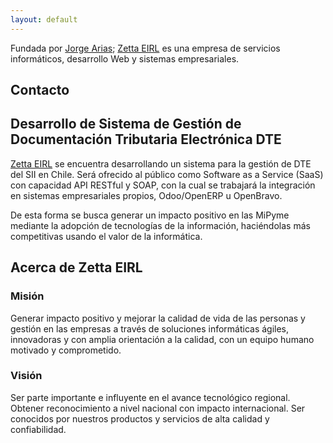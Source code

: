 ```yaml
---
layout: default
---
```

<!-- Facebook code -->
<div id="fb-root"></div>
<script>(function(d, s, id) {
  var js, fjs = d.getElementsByTagName(s)[0];
  if (d.getElementById(id)) return;
  js = d.createElement(s); js.id = id;
  js.src = "//connect.facebook.net/es_LA/sdk.js#xfbml=1&version=v2.4";
  fjs.parentNode.insertBefore(js, fjs);
}(document, 'script', 'facebook-jssdk'));</script>

Fundada por [Jorge Arias](http://www.jorgearias.cl/); [Zetta EIRL](http://www.zettaeirl.com/) es una empresa de servicios informáticos, desarrollo Web y sistemas empresariales.

<div class="fb-like" data-href="https://www.facebook.com/ZettaEIRL" data-layout="button"></div>

## Contacto
<script>
  function join_at_email(user, domain){
	  return (user && domain)?(user + "@" + domain):"";
  }
  document.write('Mail: <a href="mailto:'
	+ join_at_email( "zettaeirl", "gmail.com" )
	+ '">'
	+ join_at_email( "zettaeirl", "gmail.com" )
	+ '</a>'
  );
</script>

## Desarrollo de Sistema de Gestión de Documentación Tributaria Electrónica DTE
[Zetta EIRL](http://www.zettaeirl.com/) se encuentra desarrollando un sistema para la gestión de DTE del SII en Chile. Será ofrecido al público como Software as a Service (SaaS) con capacidad API RESTful y SOAP, con la cual se trabajará la integración en sistemas empresariales propios, Odoo/OpenERP u OpenBravo.

De esta forma se busca generar un impacto positivo en las MiPyme mediante la adopción de tecnologías de la información, haciéndolas más competitivas usando el valor de la informática.

## Acerca de Zetta EIRL

### Misión
Generar impacto positivo y mejorar la calidad de vida de las personas y gestión en las empresas a través de soluciones informáticas ágiles, innovadoras y con amplia orientación a la calidad, con un equipo humano motivado y comprometido.

### Visión
Ser parte importante e influyente en el avance tecnológico regional. Obtener reconocimiento a nivel nacional con impacto internacional. Ser conocidos por nuestros productos y servicios de alta calidad y confiabilidad.
